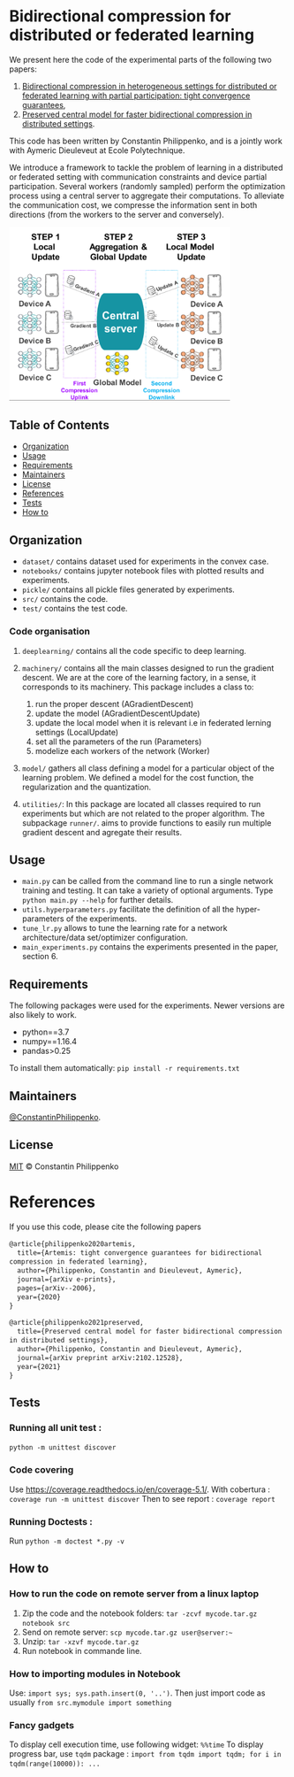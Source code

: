 # Bidirectional compression for distributed or federated learning

We present here the code of the experimental parts of the following two papers:
1. [Bidirectional compression in heterogeneous settings for distributed or federated learning with partial participation: tight convergence guarantees](https://arxiv.org/pdf/2006.14591.pdf),
2. [Preserved central model for faster bidirectional compression in distributed settings](https://arxiv.org/pdf/2102.12528.pdf).

This code has been written by Constantin Philippenko, and is a jointly work with Aymeric Dieuleveut  at Ecole Polytechnique.

We introduce a framework to tackle the problem of learning in a distributed or federated setting with communication
constraints and device partial participation. Several workers (randomly sampled) perform the optimization process using 
a central server to aggregate their computations. To alleviate the communication cost, we compresse the information sent
in both directions (from the workers to the server and conversely).


<img src="mcm.png" alt="FL framework" width="400"/>


## Table of Contents

- [Organization](#organization)
- [Usage](#usage)
- [Requirements](#requirements)
- [Maintainers](#maintainers)
- [License](#license)
- [References](#references)
- [Tests](#tests)
- [How to](#how-to)

## Organization

- `dataset/` contains dataset used for experiments in the convex case.
- `notebooks/` contains jupyter notebook files with plotted results and experiments.
- `pickle/` contains all pickle files generated by experiments.
- `src/` contains the code.
- `test/` contains the test code.

### Code organisation

1. `deeplearning/` contains all the code specific to deep learning.

2. `machinery/` contains all the main classes designed to run the gradient descent. We are at the core of the 
learning factory, in a sense, it corresponds to its machinery. This package includes a class to:

    1. run the proper descent (AGradientDescent)
    2. update the model (AGradientDescentUpdate)
    3. update the local model when it is relevant i.e in federated lerning settings (LocalUpdate)
    4. set all the parameters of the run (Parameters) 
    5. modelize each workers of the network (Worker)

3. `model/` gathers all class defining a model for a particular object of the learning problem.
 We defined a model for the cost function, the regularization and the quantization.

4. `utilities/`: In this package are located all classes required to run experiments but which are not related to the 
proper algorithm. The subpackage `runner/`. aims to provide functions to easily run multiple gradient descent and 
agregate their results. 

## Usage

- `main.py` can be called from the command line to run a single network training and testing. It can take a variety of optional arguments. Type `python main.py --help` for further details.
- `utils.hyperparameters.py` facilitate the definition of all the hyper-parameters of the experiments.
- `tune_lr.py` allows to tune the learning rate for a network architecture/data set/optimizer configuration.
- `main_experiments.py` contains the experiments presented in the paper, section 6.

## Requirements

The following packages were used for the experiments. Newer versions are also likely to work.

- python==3.7
- numpy==1.16.4
- pandas>0.25

To install them automatically: `pip install -r requirements.txt`

## Maintainers

[@ConstantinPhilippenko](https://github.com/philipco).

## License

[MIT](LICENSE) © Constantin Philippenko

# References
If you use this code, please cite the following papers

```
@article{philippenko2020artemis,
  title={Artemis: tight convergence guarantees for bidirectional compression in federated learning},
  author={Philippenko, Constantin and Dieuleveut, Aymeric},
  journal={arXiv e-prints},
  pages={arXiv--2006},
  year={2020}
}
```

```
@article{philippenko2021preserved,
  title={Preserved central model for faster bidirectional compression in distributed settings},
  author={Philippenko, Constantin and Dieuleveut, Aymeric},
  journal={arXiv preprint arXiv:2102.12528},
  year={2021}
}
```

## Tests

### Running all unit test :
`python -m unittest discover`

### Code covering 

Use https://coverage.readthedocs.io/en/coverage-5.1/.
With cobertura : `coverage run -m unittest discover`
Then to see report : `coverage report`

### Running Doctests :
Run `python -m doctest *.py -v`

## How to

### How to run the code on remote server from a linux laptop

1. Zip the code and the notebook folders: `tar -zcvf mycode.tar.gz notebook src`
2. Send on remote server: `scp mycode.tar.gz user@server:~`
3. Unzip: `tar -xzvf mycode.tar.gz`
4. Run notebook in commande line.

### How to importing modules in Notebook
Use: `import sys; sys.path.insert(0, '..')`. Then just import code as usually `from src.mymodule import something`

### Fancy gadgets
To display cell execution time, use following widget: `%%time`
To display progress bar, use `tqdm` package : 
`import from tqdm import tqdm; for i in tqdm(range(10000)): ...`

